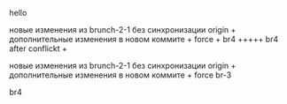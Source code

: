 hello



новые изменения из brunch-2-1 без синхронизации origin + дополнительные изменения в новом коммите + force + br4 +++++ br4 after conflickt +

новые изменения из brunch-2-1 без синхронизации origin + дополнительные изменения в новом коммите + force
br-3


br4
